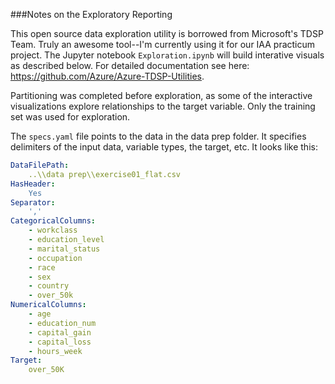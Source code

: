 ###Notes on the Exploratory Reporting

This open source data exploration utility is borrowed from Microsoft's TDSP Team. Truly an awesome tool--I'm currently using it for our IAA practicum project. The Jupyter notebook `Exploration.ipynb` will build interative visuals as described below. For detailed documentation see here: https://github.com/Azure/Azure-TDSP-Utilities.

Partitioning was completed before exploration, as some of the interactive visualizations explore relationships to the target variable. Only the training set was used for exploration. 

The `specs.yaml` file points to the data in the data prep folder. It specifies delimiters of the input data, variable types, the target, etc. It looks like this:

```yaml
DataFilePath:
    ..\\data prep\\exercise01_flat.csv
HasHeader:
    Yes
Separator:
    ','
CategoricalColumns:
    - workclass
    - education_level
    - marital_status
    - occupation
    - race
    - sex
    - country
    - over_50k
NumericalColumns:
    - age 
    - education_num
    - capital_gain
    - capital_loss
    - hours_week
Target:
    over_50K

```

